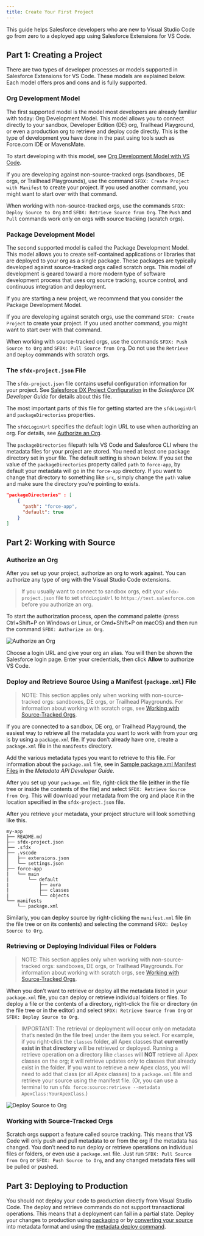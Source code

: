 ```yaml
---
title: Create Your First Project
---
```


This guide helps Salesforce developers who are new to Visual Studio Code go from zero to a deployed app using Salesforce Extensions for VS Code.

## Part 1: Creating a Project

There are two types of developer processes or models supported in Salesforce Extensions for VS Code. These models are explained below. Each model offers pros and cons and is fully supported.

### Org Development Model

The first supported model is the model most developers are already familiar with today: Org Development Model. This model allows you to connect directly to your sandbox, Developer Edition (DE) org, Trailhead Playground, or even a production org to retrieve and deploy code directly. This is the type of development you have done in the past using tools such as Force.com IDE or MavensMate.

To start developing with this model, see [Org Development Model with VS Code](../user-guide/org-development-model).

If you are developing against non-source-tracked orgs (sandboxes, DE orgs, or Trailhead Playgrounds), use the command `SFDX: Create Project with Manifest` to create your project. If you used another command, you might want to start over with that command.

When working with non-source-tracked orgs, use the commands `SFDX: Deploy Source to Org` and `SFDX: Retrieve Source from Org`. The `Push` and `Pull` commands work only on orgs with source tracking (scratch orgs).

### Package Development Model

The second supported model is called the Package Development Model. This model allows you to create self-contained applications or libraries that are deployed to your org as a single package. These packages are typically developed against source-tracked orgs called scratch orgs. This model of development is geared toward a more modern type of software development process that uses org source tracking, source control, and continuous integration and deployment.

If you are starting a new project, we recommend that you consider the Package Development Model.

If you are developing against scratch orgs, use the command `SFDX: Create Project` to create your project. If you used another command, you might want to start over with that command.

When working with source-tracked orgs, use the commands `SFDX: Push Source to Org` and `SFDX: Pull Source from Org`. Do not use the `Retrieve` and `Deploy` commands with scratch orgs.

### The `sfdx-project.json` File

The `sfdx-project.json` file contains useful configuration information for your project. See [Salesforce DX Project Configuration](https://developer.salesforce.com/docs/atlas.en-us.sfdx_dev.meta/sfdx_dev/sfdx_dev_ws_config.htm) in the _Salesforce DX Developer Guide_ for details about this file.

The most important parts of this file for getting started are the `sfdcLoginUrl` and `packageDirectories` properties.

The `sfdcLoginUrl` specifies the default login URL to use when authorizing an org. For details, see [Authorize an Org](#authorize-an-org).

The `packageDirectories` filepath tells VS Code and Salesforce CLI where the metadata files for your project are stored. You need at least one package directory set in your file. The default setting is shown below. If you set the value of the `packageDirectories` property called `path` to `force-app`, by default your metadata will go in the `force-app` directory. If you want to change that directory to something like `src`, simply change the `path` value and make sure the directory you’re pointing to exists.

```json
"packageDirectories" : [
    {
      "path": "force-app",
      "default": true
    }
]
```

## Part 2: Working with Source

### Authorize an Org

After you set up your project, authorize an org to work against. You can authorize any type of org with the Visual Studio Code extensions.

> If you usually want to connect to sandbox orgs, edit your `sfdx-project.json` file to set `sfdcLoginUrl` to `https://test.salesforce.com` before you authorize an org.

To start the authorization process, open the command palette (press Ctrl+Shift+P on Windows or Linux, or Cmd+Shift+P on macOS) and then run the command `SFDX: Authorize an Org`.

![Authorize an Org](https://github.com/forcedotcom/salesforcedx-vscode/wiki/images/authorize-org-command.png)

Choose a login URL and give your org an alias. You will then be shown the Salesforce login page. Enter your credentials, then click **Allow** to authorize VS Code.

### Deploy and Retrieve Source Using a Manifest (`package.xml`) File

> NOTE: This section applies only when working with non-source-tracked orgs: sandboxes, DE orgs, or Trailhead Playgrounds. For information about working with scratch orgs, see [Working with Source-Tracked Orgs](#working-with-source-tracked-orgs).

If you are connected to a sandbox, DE org, or Trailhead Playground, the easiest way to retrieve all the metadata you want to work with from your org is by using a `package.xml` file. If you don’t already have one, create a `package.xml` file in the `manifests` directory.

Add the various metadata types you want to retrieve to this file. For information about the `package.xml` file, see in [Sample package.xml Manifest Files](https://developer.salesforce.com/docs/atlas.en-us.api_meta.meta/api_meta/manifest_samples.htm) in the _Metadata API Developer Guide_.

After you set up your `package.xml` file, right-click the file (either in the file tree or inside the contents of the file) and select `SFDX: Retrieve Source from Org`. This will download your metadata from the org and place it in the location specified in the `sfdx-project.json` file.

After you retrieve your metadata, your project structure will look something like this.

```text
my-app
├── README.md
├── sfdx-project.json
├── .sfdx
├── .vscode
│   ├── extensions.json
│   └── settings.json
├── force-app
|   └── main
|       └── default
|           ├── aura
|           ├── classes
|           └── objects
└── manifests
    └── package.xml
```

Similarly, you can deploy source by right-clicking the `manifest.xml` file (in the file tree or on its contents) and selecting the command `SFDX: Deploy Source to Org`.

### Retrieving or Deploying Individual Files or Folders

> NOTE: This section applies only when working with non-source-tracked orgs: sandboxes, DE orgs, or Trailhead Playgrounds. For information about working with scratch orgs, see [Working with Source-Tracked Orgs](#working-with-source-tracked-orgs).

When you don’t want to retrieve or deploy all the metadata listed in your `package.xml` file, you can deploy or retrieve individual folders or files. To deploy a file or the contents of a directory, right-click the file or directory (in the file tree or in the editor) and select `SFDX: Retrieve Source from Org` or `SFDX: Deploy Source to Org`.

> IMPORTANT: The retrieval or deployment will occur only on metadata that’s nested (in the file tree) under the item you select. For example, if you right-click the `classes` folder, all Apex classes that **currently exist in that directory** will be retrieved or deployed. Running a retrieve operation on a directory like `classes` will **NOT** retrieve all Apex classes on the org; it will retrieve updates only to classes that already exist in the folder. If you want to retrieve a new Apex class, you will need to add that class (or all Apex classes) to a `package.xml` file and retrieve your source using the manifest file. (Or, you can use a terminal to run `sfdx force:source:retrieve --metadata ApexClass:YourApexClass`.)

![Deploy Source to Org](https://github.com/forcedotcom/salesforcedx-vscode/wiki/images/deploy-source-to-org.png)

### Working with Source-Tracked Orgs

Scratch orgs support a feature called source tracking. This means that VS Code will only push and pull metadata to or from the org if the metadata has changed. You don’t need to run deploy or retrieve operations on individual files or folders, or even use a `package.xml` file. Just run `SFDX: Pull Source from Org` or `SFDX: Push Source to Org`, and any changed metadata files will be pulled or pushed.

## Part 3: Deploying to Production

You should not deploy your code to production directly from Visual Studio Code. The deploy and retrieve commands do not support transactional operations. This means that a deployment can fail in a partial state. Deploy your changes to production using [packaging](https://developer.salesforce.com/docs/atlas.en-us.sfdx_dev.meta/sfdx_dev/sfdx_dev_dev2gp.htm) or by [converting your source](https://developer.salesforce.com/docs/atlas.en-us.sfdx_cli_reference.meta/sfdx_cli_reference/cli_reference_force_source.htm#cli_reference_convert) into metadata format and using the [metadata deploy command](https://developer.salesforce.com/docs/atlas.en-us.sfdx_cli_reference.meta/sfdx_cli_reference/cli_reference_force_mdapi.htm#cli_reference_deploy).
